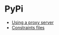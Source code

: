 # PyPi

* [Using a proxy server](https://pip.pypa.io/en/stable/user_guide/#using-a-proxy-server)
* [Constraints files](https://pip.pypa.io/en/stable/user_guide/#constraints-files)